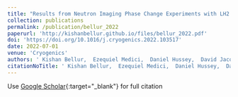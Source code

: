 ```yaml
---
title: "Results from Neutron Imaging Phase Change Experiments with LH2 and LCH4"
collection: publications
permalink: /publication/bellur_2022
paperurl: 'http://kishanbellur.github.io/files/bellur_2022.pdf'
doi: 'https://doi.org/10.1016/j.cryogenics.2022.103517'
date: 2022-07-01
venue: 'Cryogenics'
authors: ' Kishan Bellur,  Ezequiel Medici,  Daniel Hussey,  David Jacobson,  Jacob LaManna,  Juscelino Leao,  Julia Scherschligt,  James Hermanson,  Chang Choi,  Jeffrey Allen.'
citationNoTitle: ' Kishan Bellur,  Ezequiel Medici,  Daniel Hussey,  David Jacobson,  Jacob LaManna,  Juscelino Leao,  Julia Scherschligt,  James Hermanson,  Chang Choi,  Jeffrey Allen. <i>Cryogenics</i>, 2022.'
---
```

Use [Google Scholar](https://scholar.google.com/scholar?q=Results+from+Neutron+Imaging+Phase+Change+Experiments+with+LH2+and+LCH4){:target="_blank"} for full citation